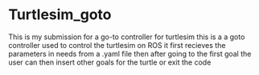 # Turtlesim_goto
This is my submission for a go-to controller for turtlesim
this is a a goto controller used to control the turtlesim on ROS
it first recieves the parameters in needs from a .yaml file then after going to the first goal the user can then insert other goals for the turtle or exit the code
